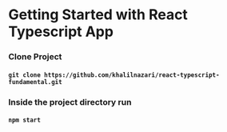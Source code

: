 # Getting Started with React Typescript App

### Clone Project 
#### `git clone https://github.com/khalilnazari/react-typescript-fundamental.git`

### Inside the project directory run 
#### `npm start`
